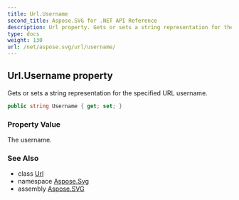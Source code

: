 ```yaml
---
title: Url.Username
second_title: Aspose.SVG for .NET API Reference
description: Url property. Gets or sets a string representation for the specified URL username
type: docs
weight: 130
url: /net/aspose.svg/url/username/
---
```

## Url.Username property

Gets or sets a string representation for the specified URL username.

```csharp
public string Username { get; set; }
```

### Property Value

The username.

### See Also

* class [Url](../)
* namespace [Aspose.Svg](../../url/)
* assembly [Aspose.SVG](../../../)
